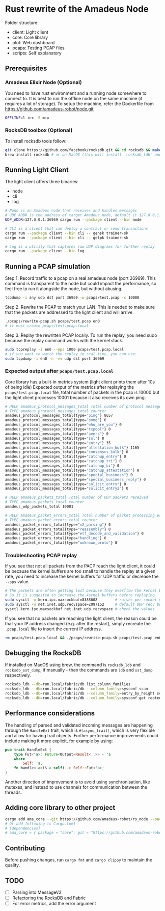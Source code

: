 # Rust rewrite of the Amadeus Node

Folder structure:

- client: Light client
- core: Core library
- plot: Web dashboard
- pcaps: Testing PCAP files
- scripts: Self explanatory

## Prerequisites

### Amadeus Elixir Node (Optional)

You need to have rust environment and a running node somewhere to connect to.
It is best to run the offline node on the same machine (it requires a lot of storage).
To setup the machine, refer the Dockerfile from https://github.com/amadeus-robot/node.git

```bash
OFFLINE=1 iex -S mix
```

### RocksDB toolbox (Optional)

To install rocksdb tools follow:

```bash
git clone https://github.com/facebook/rocksdb.git && cd rocksdb && make ldb && make sst_dump
brew install rocksdb # or on MacOS (this will install `rocksdb_ldb` and `rocksdb_sst_dump`)
```

## Running Light Client

The light client offers three binaries:

- node
- cli
- log

```bash
# Node is an Amadeus node that receives and handles messages
# UDP_ADDR is the address of target Amadeus node, default it 127.0.0.1:36969
UDP_ADDR=127.0.0.1:36969 cargo run --package client --bin node

# CLI is a client that can deploy a contract or send transactions
cargo run --package client --bin cli -- gensk trainer-sk
cargo run --package client --bin cli -- getpk trainer-sk

# Log is a utility that captures raw UDP diagrams for further replay
cargo run --package client --bin log
```

## Running a PCAP simulation

Step 1. Record traffic to a pcap on a real amadeus node (port 36969).
This command is transparent to the node but could impact the performance,
so feel free to run it alongside the node, but without abusing.

```bash
tcpdump -i any udp dst port 36969 -w pcaps/test.pcap -c 10000
```

Step 2. Rewrite the PCAP to match your LAN. This is needed to make sure
that the packets are addressed to the light client and will arrive.

```bash
./pcaps/rewrite-pcap.sh pcaps/test.pcap en0
# it must create pcaps/test.pcap.local
```

Step 3. Replay the rewritten PCAP locally. To run the replay, you need sudo
because the replay command works with the kernel stack.

```bash
sudo tcpreplay -i en0 --pps 1000 pcaps/test.pcap.local
# if you want to watch the replay in real-time, you can use:
sudo tcpdump -i en0 -n -vv udp dst port 36969
```

### Expected output after `pcaps/test.pcap.local`

Core library has a built-in metrics system (light client prints them after
10s of being idle) Expected output of the metrics after replaying the
`pcaps/test.pcap.local` file, total number of packets in the pcap is 10000
but the light client processes 10001 because it also receives its own ping:

```bash
# HELP amadeus_protocol_messages_total Total number of protocol messages handled by type
# TYPE amadeus_protocol_messages_total counter
amadeus_protocol_messages_total{type="ping"} 8657
amadeus_protocol_messages_total{type="pong"} 0
amadeus_protocol_messages_total{type="who_are_you"} 0
amadeus_protocol_messages_total{type="txpool"} 0
amadeus_protocol_messages_total{type="peers"} 0
amadeus_protocol_messages_total{type="sol"} 0
amadeus_protocol_messages_total{type="entry"} 35
amadeus_protocol_messages_total{type="attestation_bulk"} 1165
amadeus_protocol_messages_total{type="consensus_bulk"} 0
amadeus_protocol_messages_total{type="catchup_entry"} 0
amadeus_protocol_messages_total{type="catchup_tri"} 0
amadeus_protocol_messages_total{type="catchup_bi"} 0
amadeus_protocol_messages_total{type="catchup_attestation"} 0
amadeus_protocol_messages_total{type="special_business"} 0
amadeus_protocol_messages_total{type="special_business_reply"} 0
amadeus_protocol_messages_total{type="solicit_entry"} 0
amadeus_protocol_messages_total{type="solicit_entry2"} 0

# HELP amadeus_packets_total Total number of UDP packets received
# TYPE amadeus_packets_total counter
amadeus_udp_packets_total 10001

# HELP amadeus_packet_errors_total Total number of packet processing errors by type
# TYPE amadeus_packet_errors_total counter
amadeus_packet_errors_total{type="v2_parsing"} 0
amadeus_packet_errors_total{type="reassembly"} 0
amadeus_packet_errors_total{type="etf_decode_and_validation"} 0
amadeus_packet_errors_total{type="handling"} 0
amadeus_packet_errors_total{type="unknown_proto"} 0
```

### Troubleshooting PCAP replay

If you see that not all packets from the PACP reach the light client, it
could be because the kernel buffers are too small to handle the replay at
a given rate, you need to increase the kernel buffers for UDP traffic or
decrease the `--pps` value.

```bash
# The packets are often getting lost because they overflow the kernel buffers
# So it is suggested to increase the kernel buffers before replaying
sudo sysctl -w kern.ipc.maxsockbuf=8388608        # raises per-socket max
sudo sysctl -w net.inet.udp.recvspace=2097152     # default UDP recv buffer (per-socket)
sysctl kern.ipc.maxsockbuf net.inet.udp.recvspace # check the values
```

If you see that no packets are reaching the light client, the reason could
be that your IP address changed (e.g. after the restart), simply recreate
the `.pcap.local` file to insert the current IP address.

```bash
rm pcaps/test.pcap.local && ./pcaps/rewrite-pcap.sh pcaps/test.pcap en0
```

## Debugging the RocksDB

If installed on MacOS using brew, the command is `rocksdb_ldb` and `rocksdb_sst_dump`,
if manually - then the commands are `ldb` and `sst_dump` respectively.

```bash
rocksdb_ldb --db=run.local/fabric/db list_column_families
rocksdb_ldb --db=run.local/fabric/db --column_family=sysconf scan
rocksdb_ldb --db=run.local/fabric/db --column_family=entry_by_height scan
rocksdb_ldb --db=run.local/fabric/db --column_family=sysconf get rooted_tip
```

## Performance considerations

The handling of parsed and validated incoming messages are happening through the
`HandleExt` trait, which is `#[async_trait]`, which is very flexible and allow
for having trait objects. Further performance improvements could include making
it more explicit, for example by using:

```rust
pub trait HandleExt {
    type Fut<'a>: Future<Output=Result<..>> + 'a
    where
        Self: 'a;
    fn handle<'a>(&'a self) -> Self::Fut<'a>;
}
```

Another direction of improvement is to avoid using synchronisation, like mutexes,
and instead to use channels for communication between the threads.

## Adding core library to other project

```bash
cargo add ama_core --git https://github.com/amadeus-robot/rs_node --package core --branch main
# Or add following to Cargo.toml
# [dependencies]
# ama_core = { package = "core", git = "https://github.com/amadeus-robot/rs_node", branch = "main" }
```

## Contributing

Before pushing changes, run `cargo fmt` and `cargo clippy` to maintain the quality.

## TODO

- [ ] Parsing into MessageV2
- [ ] Refactoring the RocksDB and Fabric
- [ ] For error metrics, add the error argument